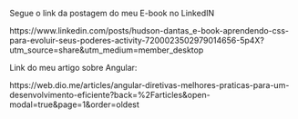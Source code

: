 Segue o link da postagem do meu E-book no LinkedIN
<link> https://www.linkedin.com/posts/hudson-dantas_e-book-aprendendo-css-para-evoluir-seus-poderes-activity-7200023502979014656-5p4X?utm_source=share&utm_medium=member_desktop </link>

Link do meu artigo sobre Angular:
<link>https://web.dio.me/articles/angular-diretivas-melhores-praticas-para-um-desenvolvimento-eficiente?back=%2Farticles&open-modal=true&page=1&order=oldest</link>
